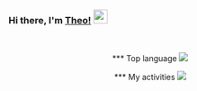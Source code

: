 ### Hi there, I'm [Theo!](https://github.com/Theogu) <img src="https://media.giphy.com/media/hvRJCLFzcasrR4ia7z/giphy.gif" width="25px">

<br />
<p align="center">
*** Top language
<a href="https://github.com/theogu">
    <img src="https://github-readme-stats.vercel.app/api/top-langs/?username=theogu&theme=tokyonight&hide_langs_below=1" />
</a>
    </p>
    <p align="center">
*** My activities
<a href="https://github.com/theogu" >
<img src="https://github-readme-stats.vercel.app/api?username=theogu&show_icons=true&theme=tokyonight&line_height=20"/>
</a>
</p>


